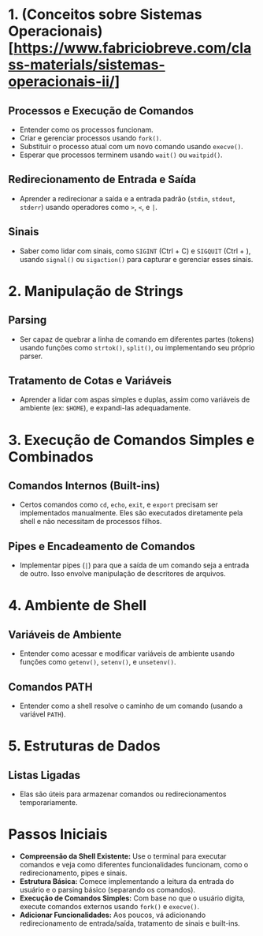 # 1. (Conceitos sobre Sistemas Operacionais)[https://www.fabriciobreve.com/class-materials/sistemas-operacionais-ii/] 

## Processos e Execução de Comandos
- Entender como os processos funcionam.
- Criar e gerenciar processos usando `fork()`.
- Substituir o processo atual com um novo comando usando `execve()`.
- Esperar que processos terminem usando `wait()` ou `waitpid()`.

## Redirecionamento de Entrada e Saída
- Aprender a redirecionar a saída e a entrada padrão (`stdin`, `stdout`, `stderr`) usando operadores como `>`, `<`, e `|`.

## Sinais
- Saber como lidar com sinais, como `SIGINT` (Ctrl + C) e `SIGQUIT` (Ctrl + \), usando `signal()` ou `sigaction()` para capturar e gerenciar esses sinais.

# 2. Manipulação de Strings

## Parsing
- Ser capaz de quebrar a linha de comando em diferentes partes (tokens) usando funções como `strtok()`, `split()`, ou implementando seu próprio parser.

## Tratamento de Cotas e Variáveis
- Aprender a lidar com aspas simples e duplas, assim como variáveis de ambiente (ex: `$HOME`), e expandi-las adequadamente.

# 3. Execução de Comandos Simples e Combinados

## Comandos Internos (Built-ins)
- Certos comandos como `cd`, `echo`, `exit`, e `export` precisam ser implementados manualmente. Eles são executados diretamente pela shell e não necessitam de processos filhos.

## Pipes e Encadeamento de Comandos
- Implementar pipes (`|`) para que a saída de um comando seja a entrada de outro. Isso envolve manipulação de descritores de arquivos.

# 4. Ambiente de Shell

## Variáveis de Ambiente
- Entender como acessar e modificar variáveis de ambiente usando funções como `getenv()`, `setenv()`, e `unsetenv()`.

## Comandos PATH
- Entender como a shell resolve o caminho de um comando (usando a variável `PATH`).

# 5. Estruturas de Dados

## Listas Ligadas
- Elas são úteis para armazenar comandos ou redirecionamentos temporariamente.

# Passos Iniciais
- **Compreensão da Shell Existente:** Use o terminal para executar comandos e veja como diferentes funcionalidades funcionam, como o redirecionamento, pipes e sinais.
- **Estrutura Básica:** Comece implementando a leitura da entrada do usuário e o parsing básico (separando os comandos).
- **Execução de Comandos Simples:** Com base no que o usuário digita, execute comandos externos usando `fork()` e `execve()`.
- **Adicionar Funcionalidades:** Aos poucos, vá adicionando redirecionamento de entrada/saída, tratamento de sinais e built-ins.
